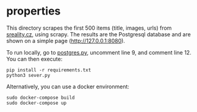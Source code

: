 # properties
This directory scrapes the first 500 items (title, images, urls) from [sreality.cz](https://www.sreality.cz/), using scrapy. The results are the Postgresql database and are shown on a simple page (http://127.0.0.1:8080).

To run locally, go to [postgres.py](https://github.com/katadam/properties/blob/main/postgres.py), uncomment line 9, and comment line 12.
You can then execute:
```console
pip install -r requirements.txt
python3 sever.py
```

Alternatively, you can use a docker environment:
```console
sudo docker-compose build
sudo docker-compose up
```
